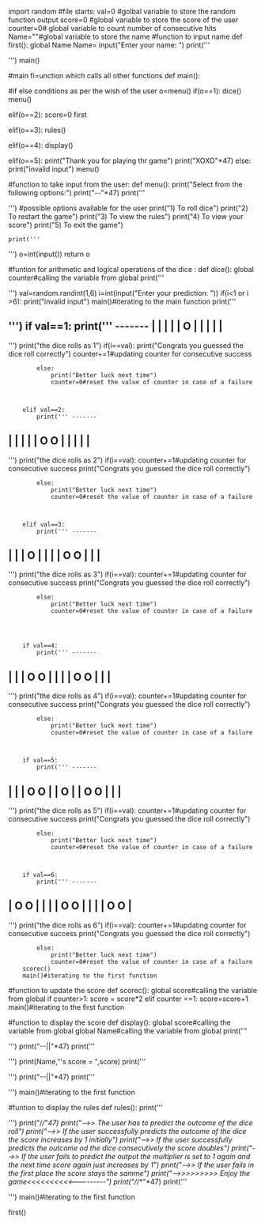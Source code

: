 import random
#file starts:
val=0 #golbal variable to store the random function output
score=0 #global variable to store the score of the user
counter=0# global variable to count number of consecutive hits
Name=""#global variable to store the name
#function to input name
def first():
    global Name
    Name= input("Enter your name: ")
    print('''


''')
    main()

#main fi=unction which calls all other functions
def main():

 #if else conditions as per the wish of the user
 o=menu()
 if(o==1):
     dice()
     menu()
     
 elif(o==2):
     score=0
     first
     
 elif(o==3):
     rules()
     
     
 elif(o==4):
     display()
     
 elif(o==5):
     print("Thank you for playing thr game")
     print("XOXO"*47)
 else:
     print("invalid input")
     menu()
     
 



#function to take input from the user:
def menu():
    print("Select from the following options:")
    print("-*-*"*47)
    print('''


''')
    #possible options available for the user
    print("1) To roll dice")
    print("2) To restart the game")
    print("3) To view the rules")
    print("4) To view your score")
    print("5) To exit the game")
    
    print('''


''')
    o=int(input())
    return o

#funtion for arithmetic and logical operations of the dice :
def dice():
        global counter#calling the variable from global
        print('''


''')
        val=random.randint(1,6)
        i=int(input("Enter your prediction: "))
        if(i<1 or i >6):
            print("invalid input")
            main()#iterating to the main function
        print('''


''')
        if val==1:
            print(''' -------
|       |
|       |
|   O   |
|       |
|       |
 -------


 ''')
            print("the dice rolls as 1")
            if(i==val):
                print("Congrats you guessed the dice roll correctly")
                counter+=1#updating counter for consecutive success
                
                
            else:
                print("Better luck next time")
                counter=0#reset the value of counter in case of a failure
                

                
        elif val==2:
            print(''' -------
|       |
|       |
| O   O |
|       |
|       |
 -------


 ''')
            print("the dice rolls as 2")
            if(i==val):
                counter+=1#updating counter for consecutive success
                print("Congrats you guessed the dice roll correctly")
                
                
            else:
                print("Better luck next time")
                counter=0#reset the value of counter in case of a failure
                

                
        elif val==3:
            print(''' -------
|       |
|   O   |
|       |
| O   O |
|       |
 -------


 ''')
            print("the dice rolls as 3")
            if(i==val):
                counter+=1#updating counter for consecutive success
                print("Congrats you guessed the dice roll correctly")
                
                
            else:
                print("Better luck next time")
                counter=0#reset the value of counter in case of a failure
                



        if val==4:
            print(''' -------
|       |
| O   O |
|       |
| O   O |
|       |
 -------


 ''')
            print("the dice rolls as 4")
            if(i==val):
                counter+=1#updating counter for consecutive success
                print("Congrats you guessed the dice roll correctly")
                
                
            else:
                print("Better luck next time")
                counter=0#reset the value of counter in case of a failure
                


        if val==5:
            print(''' -------
|       |
| O   O |
|   O   |
| O   O |
|       |
 -------


 ''')
            print("the dice rolls as 5")
            if(i==val):
                counter+=1#updating counter for consecutive success
                print("Congrats you guessed the dice roll correctly")
                
                
            else:
                print("Better luck next time")
                counter=0#reset the value of counter in case of a failure
            
                
                
        if val==6:
            print(''' -------
| O   O |
|       |
| O   O |
|       |
| O   O |
 -------


 ''')
            print("the dice rolls as 6")
            if(i==val):
                counter+=1#updating counter for consecutive success
                print("Congrats you guessed the dice roll correctly")
                
                
            else:
                print("Better luck next time")
                counter=0#reset the value of counter in case of a failure
        scorec()
        main()#iterating to the first function
        

#function to update the score
def scorec():
    global score#calling the variable from global
    if counter>1:
        score = score*2
    elif counter ==1:
        score=score+1
    main()#iterating to the first function
    


#function to display the score
def display():
    global score#calling the variable from global
    global Name#calling the variable from global
    print('''


''')
    print("--||"*47)
    print('''


''')
    print(Name,"'s score = ",score)
    print('''


''')
    print("--||"*47)
    print('''


''')
    main()#iterating to the first function


#funtion to display the rules
def rules():
    print('''


''')
    print("/*/*"*47)
    print("-->>  The user has to predict the outcome of the dice roll")
    print("-->> If the user successfully predicts the outcome of the dice the score increases by 1 initially")
    print("-->> If the user successfully predicts the outcome od the dice consecutively the score doubles")
    print("-->> If the user fails to predict the output the multiplier is set to 1 again and the next time score again just increases by 1")
    print("-->> If the user fails in the first place the score stays the samme")
    print("-->>>>>>>>> Enjoy the game<<<<<<<<<<---------")
    print("/*/*"*47)
    print('''


''')
    main()#iterating to the first function
    
first()
